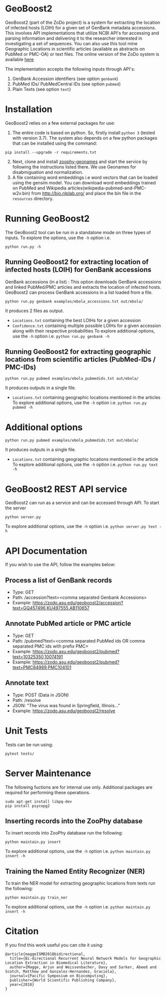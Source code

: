 # GeoBoost2
GeoBoost2 (part of the ZoDo project) is a system for extracting the location of infected hosts (LOIH) for a given set of GenBank metadata accessions. This involves API implementations that utilize NCBI API's for accessing and parsing information and delivering it to the researcher interested in investigating a set of sequences. You can also use this tool mine Geographic Locations in scientific articles (available as abstracts on PubMed or PMC-OA) or text files. The online version of the ZoDo system is available [here](https://zodo.asu.edu/geoboost2)

The implementation accepts the following inputs through API's:
1. GenBank Accession identifiers (see option ```genbank```)
2. PubMed IDs/ PubMedCentral IDs (see option ```pubmed```)
3. Plain Texts (see option ```text```)

# Installation
GeoBoost2 relies on a few external packages for use:
1. The entire code is based on python. So, firstly install ```python 3``` (tested with version 3.7). The system also depends on a few python packages that can be installed using the command:
```
pip install --upgrade -r requirements.txt
```
2. Next, clone and install [zoophy-geonames](https://github.com/ZooPhy/zoophy-geonames) and start the service by following the instructions listed there. We use Geonames for disabmiguation and normalization. 
3. A file containing word embeddings i.e word vectors that can be loaded using the gensim model. You can download word embeddings trained on PubMed and Wikipedia articles(wikipedia-pubmed-and-PMC-w2v.bin) from http://bio.nlplab.org/ and place the bin file in the ```resources``` directory.

# Running GeoBoost2 
The GeoBoost2 tool can be run in a standalone mode on three types of inputs. To explore the options, use the ```-h``` option i.e.
```
python run.py -h
```

## Running GeoBoost2 for extracting location of infected hosts (LOIH) for GenBank accessions
GenBank accessions (in a list) : This option downloads GenBank accessions and linked PubMed/PMC articles and extracts the location of infected hosts. GeoBoost2 can process GenBank accessions in a list loaded from a file.
```
python run.py genbank examples/ebola_accessions.txt out/ebola/
```
It produces 2 files as output.
  * ```Locations.txt``` containing the best LOIHs for a given accession
  * ```Confidence.txt``` containing multiple possible LOIHs for a given accession along with their respective probabilities
To explore additional options, use the ```-h``` option i.e. ```python run.py genbank -h```


## Running GeoBoost2 for extracting geographic locations from scientific articles (PubMed-IDs / PMC-IDs)
```
python run.py pubmed examples/ebola_pubmedids.txt out/ebola/
```
It produces outputs in a single file.
  * ```Locations.txt``` containing geographic locations mentioned in the articles
To explore additional options, use the ```-h``` option i.e. ```python run.py pubmed -h```

# Additional options 
```
python run.py pubmed examples/ebola_pubmedids.txt out/ebola/
```
It produces outputs in a single file.
  * ```Locations.txt``` containing geographic locations mentioned in the article
To explore additional options, use the ```-h``` option i.e. ```python run.py text -h```

# GeoBoost2 REST API service
GeoBoost2 can run as a service and can be accessed through API. To start the server
```
python server.py
```
To explore additional options, use the ```-h``` option i.e. ```python server.py text -h```

# API Documentation
If you wish to use the API, follow the examples below:
## Process a list of GenBank records
* Type: GET
* Path: /accession?text=\<comma separated Genbank Accessions>
* Example: https://zodo.asu.edu/geoboost2/accession?text=GQ457496,KU497555,AB110657

## Annotate PubMed article or PMC article
* Type: GET
* Path: /pubmed?text=\<comma separated PubMed ids OR comma separated PMC ids with prefix PMC>
* Example: https://zodo.asu.edu/geoboost2/pubmed?text=10325350,10074191
* Example: https://zodo.asu.edu/geoboost2/pubmed?text=PMC84989,PMC104101

## Annotate text
* Type: POST (Data in JSON)
* Path: /resolve
* JSON: "The virus was found in Springfield, Illinois..."
* Example: https://zodo.asu.edu/geoboost2/resolve

# Unit Tests
Tests can be run using:
```
pytest tests/
```

# Server Maintenance
The following fuctions are for internal use only. Additional packages are required for performing these operations.
```
sudo apt-get install libpq-dev
pip install psycopg2
```
## Inserting records into the ZooPhy database
To insert records into ZooPhy database run the following:
```
python maintain.py insert
```
To explore additional options, use the ```-h``` option i.e. ```python maintain.py insert -h```

## Training the Named Entity Recognizer (NER)
To train the NER model for extracting geographic locations from texts run the following:
```
python maintain.py train_ner
```
To explore additional options, use the ```-h``` option i.e. ```python maintain.py insert -h```


# Citation
If you find this work useful you can cite it using:
```
@article{maggeISMB2018bidirectional,
  title={Bi-directional Recurrent Neural Network Models for Geographic Location Extraction in Biomedical Literature},
  author={Magge, Arjun and Weissenbacher, Davy and Sarker, Abeed and Scotch, Matthew and Gonzalez-Hernandez, Graciela},
  journal={Pacific Symposium on Biocomputing},
  publisher={World Scientific Publishing Company},
  year={2018}
}
```
